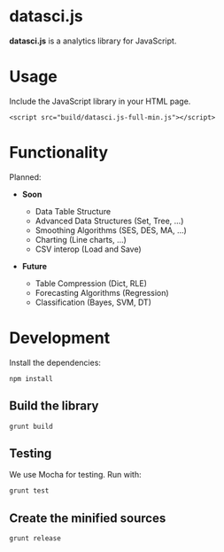 # datasci.js

**datasci.js** is a analytics library for JavaScript.

# Usage

Include the JavaScript library in your HTML page.

    <script src="build/datasci.js-full-min.js"></script>
	



# Functionality

Planned:

* **Soon**
  * Data Table Structure
  * Advanced Data Structures (Set, Tree, ...)
  * Smoothing Algorithms (SES, DES, MA, ...)
  * Charting (Line charts, ...)
  * CSV interop (Load and Save)
  
* **Future**
  * Table Compression (Dict, RLE)
  * Forecasting Algorithms (Regression)
  * Classification (Bayes, SVM, DT)


# Development

Install the dependencies:

    npm install


## Build the library

    grunt build


## Testing

We use Mocha for testing. Run with:

    grunt test
	
	
## Create the minified sources

    grunt release
	
	
	
